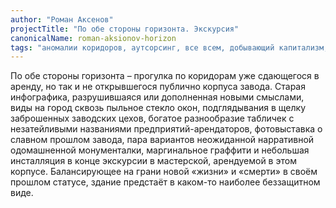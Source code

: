```yaml
---
author: "Роман Аксенов"
projectTitle: "По обе стороны горизонта. Экскурсия"
canonicalName: roman-aksionov-horizon
tags: "аномалии коридоров, аутсорсинг, все всем, добывающий капитализм, левая меланхолия, производственная драма, спонтанная низовая альтернатива, эксплуатация скрытой мотивации, практика маленьких движений, национальная академия наук как ведьма, саморазрушающиеся структуры"
---
```

По обе стороны горизонта – прогулка по коридорам уже сдающегося в аренду, но так и не открывшегося публично корпуса завода. Старая инфографика, разрушившаяся или дополненная новыми смыслами, виды на город сквозь пыльное стекло окон, подглядывания в щелку заброшенных заводских цехов, богатое разнообразие табличек с незатейливыми названиями предприятий-арендаторов, фотовыставка о славном прошлом завода, пара вариантов неожиданной нарративной одомашненной монументалки, маргинальное граффити и небольшая инсталляция в конце экскурсии в мастерской, арендуемой в этом корпусе. Балансирующее на грани новой «жизни» и «смерти» в своём прошлом статусе, здание предстаёт в каком-то наиболее беззащитном виде.
